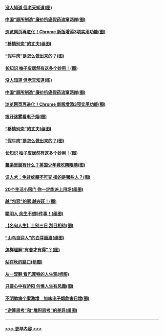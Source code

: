 #### [没人知道 但老天知道(图)](../pages/p8/907731.md?t=09181300) 
#### [中国“厕所制造”廉价抗癌假药流窜两岸(图)](../pages/p8/907723.md?t=09181300) 
#### [浏览网页再进化！Chrome 新版增添3项实用功能(图)](../pages/p8/907714.md?t=09181300) 
#### [“移情别恋”的丈夫(组图)](../pages/p8/907644.md?t=09181300) 
#### [“假牛肉”是怎么做出来的？(图)](../pages/p8/907668.md?t=09181300) 
#### [长知识 柚子皮居然有这多个妙用！(图)](../pages/p8/907425.md?t=09181300) 
#### [没人知道 但老天知道(图)](../pages/p8/907731.md?t=09181300) 
#### [中国“厕所制造”廉价抗癌假药流窜两岸(图)](../pages/p8/907723.md?t=09181300) 
#### [浏览网页再进化！Chrome 新版增添3项实用功能(图)](../pages/p8/907714.md?t=09181300) 
#### [拨开迷雾看电子烟(图)](../pages/p8/907427.md?t=09181300) 
#### [“移情别恋”的丈夫(组图)](../pages/p8/907644.md?t=09181300) 
#### [“假牛肉”是怎么做出来的？(图)](../pages/p8/907668.md?t=09181300) 
#### [长知识 柚子皮居然有这多个妙用！(图)](../pages/p8/907425.md?t=09181300) 
#### [薯条里面有什么？英国少年竟吃瞎眼睛(图)](../pages/p8/907381.md?t=09181300) 
#### [识人术：龟背蛇腰不可交 指的是哪些人？(图)](../pages/p8/907503.md?t=09181300) 
#### [20个生活小窍门 你一定能派上用场(组图)](../pages/p8/907510.md?t=09181300) 
#### [越“包容”的家 越兴旺！(图)](../pages/p8/907328.md?t=09181300) 
#### [聪明人 余生不想5件事！(组图)](../pages/p8/907364.md?t=09181300) 
#### [【名句人生】士别三日 刮目相待(图)](../pages/p8/906988.md?t=09181300) 
#### [“山鸟自迎人”的白耳画眉(组图)](../pages/p8/907332.md?t=09181300) 
#### [怎样理解“有舍才有得”？(图)](../pages/p8/906872.md?t=09181300) 
#### [站在秋的路口(组图)](../pages/p8/906914.md?t=09181300) 
#### [从一双鞋 看巴菲特的人生观(组图)](../pages/p8/907311.md?t=09181300) 
#### [只要心中有骄阳 何惧人生有风霜(图)](../pages/p8/907320.md?t=09181300) 
#### [不明肺病个案激增　加味电子烟危害日增(图)](../pages/p8/907307.md?t=09181300) 
#### [“逆算思考”和“堆积思考”的差异(组图)](../pages/p8/907229.md?t=09181300) 

----
#### [ >>> 更早内容 <<< ](../indexes/p8-earlier.md)
